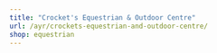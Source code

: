 ```yaml
---
title: "Crocket's Equestrian & Outdoor Centre"
url: /ayr/crockets-equestrian-and-outdoor-centre/
shop: equestrian
---
```

